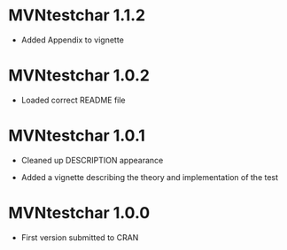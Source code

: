 MVNtestchar 1.1.2
=================

-   Added Appendix to vignette

MVNtestchar 1.0.2
=================

-   Loaded correct README file

MVNtestchar 1.0.1
=================

-   Cleaned up DESCRIPTION appearance

-   Added a vignette describing the theory and implementation of the test

MVNtestchar 1.0.0
=================

-   First version submitted to CRAN
